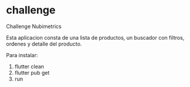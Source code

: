 # challenge

Challenge Nubimetrics

Esta aplicacion consta de una lista de productos, un buscador con filtros, ordenes y detalle del producto.


Para instalar:

1. flutter clean
2. flutter pub get
3. run


